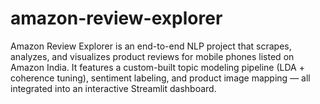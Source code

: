 # amazon-review-explorer
Amazon Review Explorer is an end-to-end NLP project that scrapes, analyzes, and visualizes product reviews for mobile phones listed on Amazon India. It features a custom-built topic modeling pipeline (LDA + coherence tuning), sentiment labeling, and product image mapping — all integrated into an interactive Streamlit dashboard.
